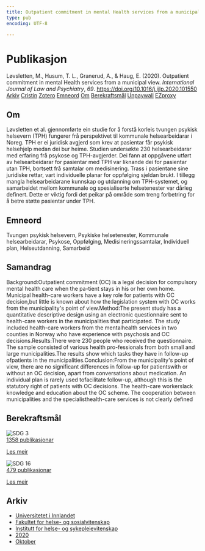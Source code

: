 ```yaml
---
title: Outpatient commitment in mental Health services from a municipal view
type: pub
encoding: UTF-8

---
```

<h1>Publikasjon</h1>
<article id="csl-bib-container-C6FWZI84" class="csl-bib-container">
  <div class="csl-bib-body"> <div class="csl-entry">Løvsletten, M., Husum, T. L., Granerud, A., &#38; Haug, E. (2020). Outpatient commitment in mental Health services from a municipal view. <i>International Journal of Law and Psychiatry</i>, <i>69</i>. <a href="https://doi.org/10.1016/j.ijlp.2020.101550">https://doi.org/10.1016/j.ijlp.2020.101550</a></div> </div>
  <div class="csl-bib-buttons">
    <a href="#taxonomy-article-C6FWZI84" alt="archive" class="csl-bib-button">Arkiv</a>
    <a href="https://app.cristin.no/results/show.jsf?id=1842527" alt="Cristin" class="csl-bib-button">Cristin</a>
    <a href="http://zotero.org/groups/5881554/items/C6FWZI84" alt="Zotero" class="csl-bib-button">Zotero</a>
    <a href="#keywords-article-C6FWZI84" alt="keywords" class="csl-bib-button">Emneord</a>
    <a href="#about-article-C6FWZI84" alt="about_pub" class="csl-bib-button">Om</a>
    <a href="#sdg-article-C6FWZI84" alt="sdg" class="csl-bib-button">Berekraftsmål</a>
    <a href="https://doi.org/10.1016/j.ijlp.2020.101550" alt="Unpaywall" class="csl-bib-button">Unpaywall</a>
    <a href="https://doi.org/10.1016/j.ijlp.2020.101550" alt="EZproxy" class="csl-bib-button">EZproxy</a>
  </div>
  <div id="csl-bib-meta-container-C6FWZI84"></div>
</article>
<div id="csl-bib-meta-C6FWZI84" class="csl-bib-meta">
  <article id="about-article-C6FWZI84" class="about_pub-article">
    <h1>Om</h1>
    Løvsletten et al. gjennomførte ein studie for å forstå korleis tvungen psykisk helsevern (TPH) fungerer frå perspektivet til kommunale helsearbeidarar i Noreg. TPH er ei juridisk avgjerd som krev at pasientar får psykisk helsehjelp medan dei bur heime. Studien undersøkte 230 helsearbeidarar med erfaring frå psykose og TPH-avgjerder. Dei fann at oppgåvene utført av helsearbeidarar for pasientar med TPH var liknande dei for pasientar utan TPH, bortsett frå samtalar om medisinering. Trass i pasientane sine juridiske rettar, vart individuelle planar for oppfølging sjeldan brukt. I tillegg mangla helsearbeidarane kunnskap og utdanning om TPH-systemet, og samarbeidet mellom kommunale og spesialiserte helsetenester var dårleg definert. Dette er viktig fordi det peikar på område som treng forbetring for å betre støtte pasientar under TPH.
  </article>
  <article id="keywords-article-C6FWZI84" class="keywords-article">
    <h1>Emneord</h1>
    Tvungen psykisk helsevern, Psykiske helsetenester, Kommunale helsearbeidarar, Psykose, Oppfølging, Medisineringssamtalar, Individuell plan, Helseutdanning, Samarbeid
  </article>
  <article id="abstract-article-C6FWZI84" class="abstract-article">
    <h1>Samandrag</h1>
    Background:Outpatient commitment (OC) is a legal decision for compulsory mental health care when the pa-tient stays in his or her own home. Municipal health-care workers have a key role for patients with OC decision,but little is known about how the legislation system with OC works from the municipality's point of view.Method:The present study has a quantitative descriptive design using an electronic questionnaire sent to health-care workers in the municipalities that participated. The study included health-care workers from the mentalhealth services in two counties in Norway who have experience with psychosis and OC decisions.Results:There were 230 people who received the questionnaire. The sample consisted of various health pro-fessionals from both small and large municipalities.The results show which tasks they have in follow-up ofpatients in the municipalities.Conclusion:From the municipality's point of view, there are no significant differences in follow-up for patientswith or without an OC decision, apart from conversations about medication. An individual plan is rarely used tofacilitate follow-up, although this is the statutory right of patients with OC decisions. The health-care workerslack knowledge and education about the OC scheme. The cooperation between municipalities and the specialisthealth-care services is not clearly defined
  </article>
  <article id="sdg-article-C6FWZI84" class="sdg-article">
    <h1>Berekraftsmål</h1>
    <div class="sdg-container"><div id="sdg3" class="sdg">
        <img src="{{< params subfolder >}}images/sdg/sdg03_nn.png" class="image" alt="SDG 3">
        <div class="sdg-overlay">
          <a href="{{< params subfolder >}}nn/archive/?sdg=3#archive" class="sdg-publication-count"><span>1358</span> publikasjonar</a>
          <p><a href="https://fn.no/om-fn/fns-baerekraftsmaal/god-helse-og-livskvalitet?lang=nno-NO" class="sdg-read-more">Les meir</a></p>
        </div>
      </div> <div id="sdg16" class="sdg">
        <img src="{{< params subfolder >}}images/sdg/sdg16_nn.png" class="image" alt="SDG 16">
        <div class="sdg-overlay">
          <a href="{{< params subfolder >}}nn/archive/?sdg=16#archive" class="sdg-publication-count"><span>479</span> publikasjonar</a>
          <p><a href="https://fn.no/om-fn/fns-baerekraftsmaal/fred-rettferdighet-og-velfungerende-institusjoner?lang=nno-NO" class="sdg-read-more">Les meir</a></p>
        </div>
      </div></div>
  </article>
  <article id="taxonomy-article-C6FWZI84" class="taxonomy-article">
    <h1>Arkiv</h1>
    <ul>
      <li><a href="{{< params subfolder >}}nn/archive/?key=3DCRN523">Universitetet i Innlandet</a></li>
      <li><a href="{{< params subfolder >}}nn/archive/?key=IDKFS3MX">Fakultet for helse- og sosialvitenskap</a></li>
      <li><a href="{{< params subfolder >}}nn/archive/?key=GTV4ECMZ">Institutt for helse- og sykepleievitenskap</a></li>
      <li><a href="{{< params subfolder >}}nn/archive/?key=LNJIKLR2">2020</a></li>
      <li><a href="{{< params subfolder >}}nn/archive/?key=95UGTTLG">Oktober</a></li>
    </ul>
  </article>
</div>
